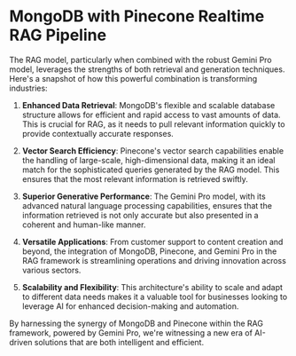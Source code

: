 # MongoDB with Pinecone Realtime RAG Pipeline

The RAG model, particularly when combined with the robust Gemini Pro model, leverages the strengths of both retrieval and generation techniques. Here's a snapshot of how this powerful combination is transforming industries:

1. **Enhanced Data Retrieval**: MongoDB's flexible and scalable database structure allows for efficient and rapid access to vast amounts of data. This is crucial for RAG, as it needs to pull relevant information quickly to provide contextually accurate responses.

2. **Vector Search Efficiency**: Pinecone's vector search capabilities enable the handling of large-scale, high-dimensional data, making it an ideal match for the sophisticated queries generated by the RAG model. This ensures that the most relevant information is retrieved swiftly.

3. **Superior Generative Performance**: The Gemini Pro model, with its advanced natural language processing capabilities, ensures that the information retrieved is not only accurate but also presented in a coherent and human-like manner.

4. **Versatile Applications**: From customer support to content creation and beyond, the integration of MongoDB, Pinecone, and Gemini Pro in the RAG framework is streamlining operations and driving innovation across various sectors.

5. **Scalability and Flexibility**: This architecture's ability to scale and adapt to different data needs makes it a valuable tool for businesses looking to leverage AI for enhanced decision-making and automation.

By harnessing the synergy of MongoDB and Pinecone within the RAG framework, powered by Gemini Pro, we're witnessing a new era of AI-driven solutions that are both intelligent and efficient.
